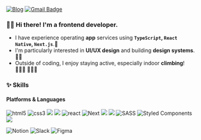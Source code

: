 <a href="https://velog.io/@ahn-sujin">![Blog](https://img.shields.io/badge/Tech%20Blog-11B48A?style=flat-square&logo=Vimeo&logoColor=white&link=https://velog.io/@ahn-sujin)</a>
[![Gmail Badge](https://img.shields.io/badge/Gmail-EA4335?style=flat-square&logo=Gmail&logoColor=white)](mailto:asj9674@gmail.com)

### 👋🏻 Hi there! I'm a frontend developer.
- I have experience operating **app** services using **`TypeScript`, `React Native`, `Next.js`**.🚀   
- I'm particularly interested in **UI/UX design** and building **design systems**. 💅🏻 
- Outside of coding, I enjoy staying active, especially indoor **climbing**! 🏋🏻‍♀️ 🧗‍♀️💞


### ✨ Skills
#### Platforms & Languages

![html5](https://img.shields.io/badge/html5-%23E34F26.svg?style=flat-square&logo=html5&logoColor=white)
![css3](https://img.shields.io/badge/css3-%231572B6.svg?style=flat-square&logo=css3&logoColor=white)
<img src="https://img.shields.io/badge/JavaScript-F7DF1E?style=flat-square&logo=javascript&logoColor=black"/>
<img src="https://img.shields.io/badge/Typescript-3178C6?style=flat-square&logo=Typescript&logoColor=white"/>
![react](https://img.shields.io/badge/React-20232A?style=flat-square&logo=react&logoColor=61DAFB)
![Next](https://img.shields.io/badge/Next.js-000000?style=flat-square&logo=nextdotjs&logoColor=white)
<img src="https://img.shields.io/badge/redux-764ABC?style=flat-square&logo=redux&logoColor=white" />
<img src="https://img.shields.io/badge/reactquery-FF4154?style=flat-square&logo=reactquery&logoColor=white" />
![SASS](https://img.shields.io/badge/Sass-CC6699?style=flat-square&logo=sass&logoColor=white)
![Styled Components](https://img.shields.io/badge/styled--components-DB7093?style=flat-square&logo=styled-components&logoColor=white)
<img src="https://img.shields.io/badge/Tailwind CSS-06B6D4?style=flat-square&logo=Tailwind CSS&logoColor=white"/>

![Notion](https://img.shields.io/badge/Notion-000000?style=flat-square&logo=notion&logoColor=white)
![Slack](https://img.shields.io/badge/Slack-4A154B?style=flat-square&logo=slack&logoColor=white)
![Figma](https://img.shields.io/badge/Figma-F24E1E?style=flat-square&logo=figma&logoColor=white)

<br />



